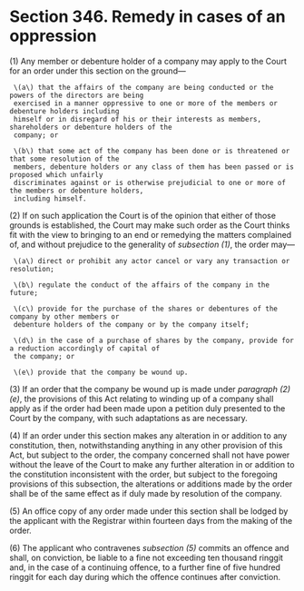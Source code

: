 # Section 346. Remedy in cases of an oppression

\(1\) Any member or debenture holder of a company may apply to the Court for an order under this section on the ground—

     \(a\) that the affairs of the company are being conducted or the powers of the directors are being  
     exercised in a manner oppressive to one or more of the members or debenture holders including  
     himself or in disregard of his or their interests as members, shareholders or debenture holders of the  
     company; or

     \(b\) that some act of the company has been done or is threatened or that some resolution of the  
     members, debenture holders or any class of them has been passed or is proposed which unfairly  
     discriminates against or is otherwise prejudicial to one or more of the members or debenture holders,  
     including himself.

\(2\) If on such application the Court is of the opinion that either of those grounds is established, the Court may make such order as the Court thinks fit with the view to bringing to an end or remedying the matters complained of, and without prejudice to the generality of _subsection \(1\)_, the order may—

     \(a\) direct or prohibit any actor cancel or vary any transaction or resolution;

     \(b\) regulate the conduct of the affairs of the company in the future;

     \(c\) provide for the purchase of the shares or debentures of the company by other members or  
     debenture holders of the company or by the company itself;

     \(d\) in the case of a purchase of shares by the company, provide for a reduction accordingly of capital of  
     the company; or

     \(e\) provide that the company be wound up.

\(3\) If an order that the company be wound up is made under _paragraph \(2\)\(e\)_, the provisions of this Act relating to winding up of a company shall apply as if the order had been made upon a petition duly presented to the Court by the company, with such adaptations as are necessary.

\(4\) If an order under this section makes any alteration in or addition to any constitution, then, notwithstanding anything in any other provision of this Act, but subject to the order, the company concerned shall not have power without the leave of the Court to make any further alteration in or addition to the constitution inconsistent with the order, but subject to the foregoing provisions of this subsection, the alterations or additions made by the order shall be of the same effect as if duly made by resolution of the company.

\(5\) An office copy of any order made under this section shall be lodged by the applicant with the Registrar within fourteen days from the making of the order.

\(6\) The applicant who contravenes _subsection \(5\)_ commits an offence and shall, on conviction, be liable to a fine not exceeding ten thousand ringgit and, in the case of a continuing offence, to a further fine of five hundred ringgit for each day during which the offence continues after conviction.

